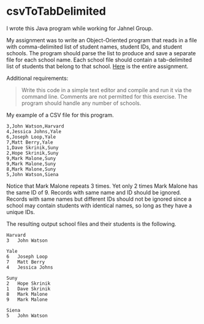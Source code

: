 # csvToTabDelimited

I wrote this Java program while working for Jahnel Group. 

My assignment was to write an Object-Oriented program that reads in a file with comma-delimited list of student names, student IDs, and student schools. The program should parse the list to produce and save a separate file for each school name. Each school file should contain a tab-delimited list of students that belong to that school. [Here](https://sites.google.com/a/jahnelgroup.com/forward-motion/training-resources/assignments/java1---csv-to-tab-delimited) is the entire assignment.

Additional requirements: 
>Write this code in a simple text editor and compile and run it via the command line. Comments are not permitted for this exercise. The program should handle any number of schools. 

My example of a CSV file for this program. 
```
3,John Watson,Harvard
4,Jessica Johns,Yale
6,Joseph Loop,Yale
7,Matt Berry,Yale
1,Dave Skrinik,Suny
2,Hope Skrinik,Suny
9,Mark Malone,Suny
9,Mark Malone,Suny
8,Mark Malone,Suny
5,John Watson,Siena
```
Notice that Mark Malone repeats 3 times. Yet only 2 times Mark Malone has the same ID of 9. Records with same name and ID should be ignored. Records with same names but different IDs should not be ignored since a school may contain students with identical names, so long as they have a unique IDs.

The resulting output school files and their students is the following. 
```
Harvard
3	John Watson
```
```
Yale
6	Joseph Loop
7	Matt Berry
4	Jessica Johns
```
```
Suny
2	Hope Skrinik
1	Dave Skrinik
8	Mark Malone
9	Mark Malone
```
```
Siena
5	John Watson
```
